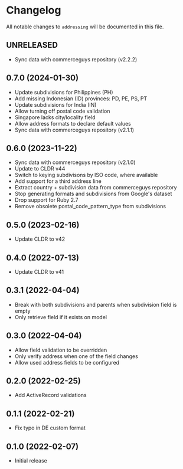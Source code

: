 # Changelog

All notable changes to `addressing` will be documented in this file.

## UNRELEASED

- Sync data with commerceguys repository (v2.2.2)

## 0.7.0 (2024-01-30)

- Update subdivisions for Philippines (PH)
- Add missing Indonesian (ID) provinces: PD, PE, PS, PT
- Update subdivisions for India (IN)
- Allow turning off postal code validation
- Singapore lacks city/locality field
- Allow address formats to declare default values
- Sync data with commerceguys repository (v2.1.1)

## 0.6.0 (2023-11-22)

- Sync data with commerceguys repository (v2.1.0)
- Update to CLDR v44
- Switch to keying subdivisons by ISO code, where available
- Add support for a third address line
- Extract country + subdivision data from commerceguys repository
- Stop generating formats and subdivisions from Google's dataset
- Drop support for Ruby 2.7
- Remove obsolete postal_code_pattern_type from subdivisions

## 0.5.0 (2023-02-16)

- Update CLDR to v42

## 0.4.0 (2022-07-13)

- Update CLDR to v41

## 0.3.1 (2022-04-04)

- Break with both subdivisions and parents when subdivision field is empty
- Only retrieve field if it exists on model

## 0.3.0 (2022-04-04)

- Allow field validation to be overridden
- Only verify address when one of the field changes
- Allow used address fields to be configured

## 0.2.0 (2022-02-25)

- Add ActiveRecord validations

## 0.1.1 (2022-02-21)

- Fix typo in DE custom format

## 0.1.0 (2022-02-07)

- Initial release
